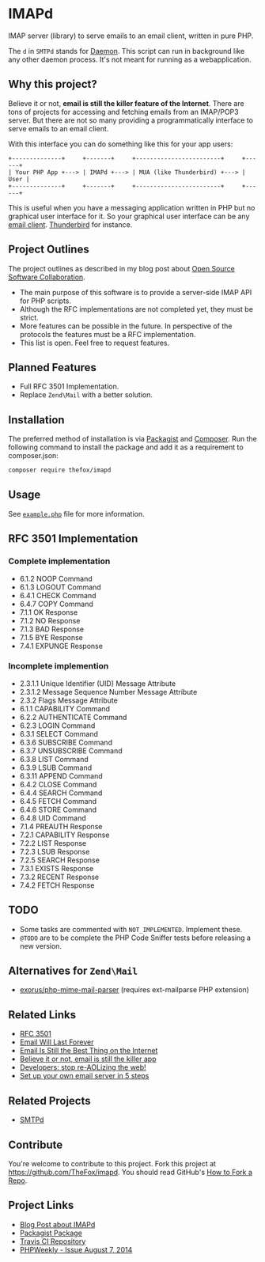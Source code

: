 # IMAPd

IMAP server (library) to serve emails to an email client, written in pure PHP.

The `d` in `SMTPd` stands for [Daemon](https://en.wikipedia.org/wiki/Daemon_(computing)). This script can run in background like any other daemon process. It's not meant for running as a webapplication.

## Why this project?

Believe it or not, **email is still the killer feature of the Internet**. There are tons of projects for accessing and fetching emails from an IMAP/POP3 server. But there are not so many providing a programmatically interface to serve emails to an email client.

With this interface you can do something like this for your app users:

```
+--------------+     +-------+     +------------------------+     +------+
| Your PHP App +---> | IMAPd +---> | MUA (like Thunderbird) +---> | User |
+--------------+     +-------+     +------------------------+     +------+
```

This is useful when you have a messaging application written in PHP but no graphical user interface for it. So your graphical user interface can be any [email client](http://en.wikipedia.org/wiki/Email_client). [Thunderbird](https://www.mozilla.org/en-US/thunderbird/) for instance.

## Project Outlines

The project outlines as described in my blog post about [Open Source Software Collaboration](https://blog.fox21.at/2019/02/21/open-source-software-collaboration.html).

- The main purpose of this software is to provide a server-side IMAP API for PHP scripts.
- Although the RFC implementations are not completed yet, they must be strict.
- More features can be possible in the future. In perspective of the protocols the features must be a RFC implementation.
- This list is open. Feel free to request features.

## Planned Features

- Full RFC 3501 Implementation.
- Replace `Zend\Mail` with a better solution.

## Installation

The preferred method of installation is via [Packagist](https://packagist.org/packages/thefox/imapd) and [Composer](https://getcomposer.org/). Run the following command to install the package and add it as a requirement to composer.json:

```bash
composer require thefox/imapd
```

## Usage

See [`example.php`](example.php) file for more information.

## RFC 3501 Implementation

### Complete implementation

- 6.1.2 NOOP Command
- 6.1.3 LOGOUT Command
- 6.4.1 CHECK Command
- 6.4.7 COPY Command
- 7.1.1 OK Response
- 7.1.2 NO Response
- 7.1.3 BAD Response
- 7.1.5 BYE Response
- 7.4.1 EXPUNGE Response

### Incomplete implemention

- 2.3.1.1 Unique Identifier (UID) Message Attribute
- 2.3.1.2 Message Sequence Number Message Attribute
- 2.3.2 Flags Message Attribute
- 6.1.1 CAPABILITY Command
- 6.2.2 AUTHENTICATE Command
- 6.2.3 LOGIN Command
- 6.3.1 SELECT Command
- 6.3.6 SUBSCRIBE Command
- 6.3.7 UNSUBSCRIBE Command
- 6.3.8 LIST Command
- 6.3.9 LSUB Command
- 6.3.11 APPEND Command
- 6.4.2 CLOSE Command
- 6.4.4 SEARCH Command
- 6.4.5 FETCH Command
- 6.4.6 STORE Command
- 6.4.8 UID Command
- 7.1.4 PREAUTH Response
- 7.2.1 CAPABILITY Response
- 7.2.2 LIST Response
- 7.2.3 LSUB Response
- 7.2.5 SEARCH Response
- 7.3.1 EXISTS Response
- 7.3.2 RECENT Response
- 7.4.2 FETCH Response

## TODO

- Some tasks are commented with `NOT_IMPLEMENTED`. Implement these.
- `@TODO` are to be complete the PHP Code Sniffer tests before releasing a new version.

## Alternatives for `Zend\Mail`

- [exorus/php-mime-mail-parser](https://packagist.org/packages/exorus/php-mime-mail-parser) (requires ext-mailparse PHP extension)

## Related Links

- [RFC 3501](https://tools.ietf.org/html/rfc3501)
- [Email Will Last Forever](http://blog.frontapp.com/email-will-last-forever/)
- [Email Is Still the Best Thing on the Internet](http://www.theatlantic.com/technology/archive/2014/08/why-email-will-never-die/375973/)
- [Believe it or not, email is still the killer app](http://www.digitaltrends.com/mobile/believe-it-or-not-email-is-still-the-killer-app/#!bs4oTU)
- [Developers: stop re-AOLizing the web!](http://technicalfault.net/2014/07/03/developers-stop-re-aolizing-the-web/)
- [Set up your own email server in 5 steps](https://forum.bytemark.co.uk/t/set-up-your-own-email-server-in-5-steps/1864)

## Related Projects

- [SMTPd](https://github.com/TheFox/smtpd)

## Contribute

You're welcome to contribute to this project. Fork this project at <https://github.com/TheFox/imapd>. You should read GitHub's [How to Fork a Repo](https://help.github.com/articles/fork-a-repo).

## Project Links

- [Blog Post about IMAPd](http://blog.fox21.at/2014/08/07/imapd.html)
- [Packagist Package](https://packagist.org/packages/thefox/imapd)
- [Travis CI Repository](https://travis-ci.org/TheFox/imapd)
- [PHPWeekly - Issue August 7, 2014](http://phpweekly.com/archive/2014-08-07.html)
